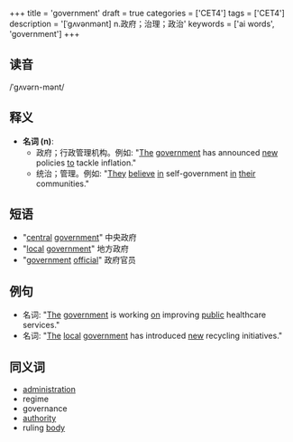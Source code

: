 +++
title = 'government'
draft = true
categories = ['CET4']
tags = ['CET4']
description = '[ˈgʌvənmənt] n.政府；治理；政治'
keywords = ['ai words', 'government']
+++

## 读音
/ˈɡʌvərn-mənt/

## 释义
- **名词 (n)**: 
    - 政府；行政管理机构。例如: "[The](/zh/post/the/) [government](/zh/post/government/) has announced [new](/zh/post/new/) policies [to](/zh/post/to/) tackle inflation."
    - 统治；管理。例如: "[They](/zh/post/they/) [believe](/zh/post/believe/) [in](/zh/post/in/) self-government [in](/zh/post/in/) [their](/zh/post/their/) communities."

## 短语
- "[central](/zh/post/central/) [government](/zh/post/government/)" 中央政府
- "[local](/zh/post/local/) [government](/zh/post/government/)" 地方政府
- "[government](/zh/post/government/) [official](/zh/post/official/)" 政府官员

## 例句
- 名词: "[The](/zh/post/the/) [government](/zh/post/government/) is working [on](/zh/post/on/) improving [public](/zh/post/public/) healthcare services."
- 名词: "[The](/zh/post/the/) [local](/zh/post/local/) [government](/zh/post/government/) has introduced [new](/zh/post/new/) recycling initiatives."

## 同义词
- [administration](/zh/post/administration/)
- regime
- governance
- [authority](/zh/post/authority/)
- ruling [body](/zh/post/body/)
